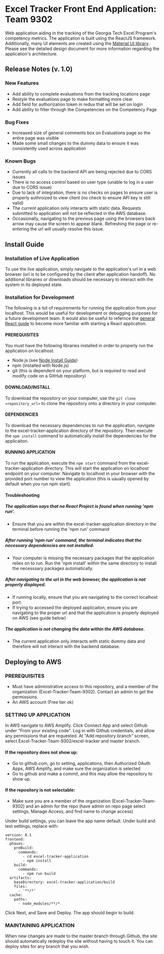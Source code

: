 # Excel Tracker Front End Application: Team 9302

Web application aiding in the tracking of the Georgia Tech Excel Program's competency metrics. The application is built using the ReactJS framework. Additionally, many UI elements are created using the [Material UI library](https://material-ui.com/). Please see the detailed design document for more information regarding the application's architecture. 

## Release Notes (v. 1.0)

### New Features
   * Add ability to complete evaluations from the tracking locations page
   * Restyle the evaluations page to make formatting more clear
   * Add field for authorization token in redux that will be set on login
   * Add ability to filter through the Competencies on the Competency Page

### Bug Fixes
   * Increased size of general comments box on Evaluations page so the entire page was visible
   * Made some small changes to the dummy data to ensure it was consistently used across application

### Known Bugs
   * Currently all calls to the backend API are being rejected due to CORS issues
   * There is no access control based on user type (unable to log in a user due to CORS issue)
   * Due to lack of integration, there is no checks on pages to ensure user is properly authroized to view client (no check to ensure API key is still valid)
   * The current application only interacts with static data. Requests submitted to application will not be reflected in the AWS database.
   * Occasionally, navigating to the previous page using the browsers back arrow may cause the screen to appear blank. Refreshing the page or re-entering the url will usually resolve this issue.

## Install Guide

### Installation of Live Application
To use the live application, simply navigate to the application's url in a web browser (url is to be configured by the client after application handoff). No additional libraries or downloads should be necessary to interact with the system in its deployed state.

### Installation for Development
The following is a lsit of requirements for running the application from your localhost. This would be useful for development or debugging purposes for a future development team. It would also be useful to refernce the [general React guide](https://reactjs.org/docs/getting-started.html) to become more familiar with starting a React application.

#### PREREQUISITES 
You must have the following libraries installed in order to properly run the application on localhost.  
   * Node.js (see [Node Install Guide](https://nodejs.org/en/download/))  
   * npm (installed with Node.js)  
   * git (this is dependent on your platform, but is required to read and modify code on a GitHub repository)

#### DOWNLOAD/INSTALL
To download the repository on your computer, use the `git clone <repository_url>` to clone the repository onto a directory in your computer.

#### DEPENDENCIES
To download the necessary dependencies to run the application, navigate to the excel-tracker-application directory of the repository. Then execute the `npm install` command to automatically install the dependencies for the applicaiton.

#### RUNNING APPLICATION
To run the application, execute the `npm start` command from the excel-tracker-application directory. This will start the application on localhost endpoint on your computer. Navigate to localhost in your browser with the provided port number to view the application (this is uaually opened by default when you run npm start).

#### Troubleshooting
##### The application says that no React Project is found when running 'npm run'.
   * Ensure that you are within the excel-tracker-application directory in the terminal before running the 'npm run' command

##### After running 'npm run' command, the terminal indicates that the necessary dependencies are not installed.
   * Your computer is missing the necessary packages that the application relies on to run. Run the 'npm install' within the same directory to install the necesssary packages automatically.
##### After navigating to the url in the web browser, the application is not properly displayed.
   * If running locally, ensure that you are navigating to the correct localhost port.
   * If trying to accessed the deployed applicaiton, ensure you are navigating to the proper url and that the application is properly deployed on AWS (see guide below)
##### The application is not changing the data within the AWS database.
   * The current application only interacts with static dummy data and therefore will not interact with the backend database.

## Deploying to AWS

### PREREQUISITES
   * Must have administrative access to this repository, and a member of the organization (Excel-Tracker-Team-9302). Contact an admin to get the permissions. 
   * An AWS account (Free tier ok)
   
### SETTING UP APPLICATION
In AWS navigate to AWS Amplify. Click Connect App and select Github under "From your existing code". Log in with Github credentials, and allow any permissions that are requested. At "Add repository branch" screen, select Excel-Tracker-Team-9302/excel-tracker and master branch. 

#### If the repository does not show up:
  * Go to github.com, go to setting, applications, then Authorized OAuth Apps, AWS Amplify, and make sure the organization is selected
  * Go to github and make a commit, and this may allow the repository to show up.

#### If the repository is not selectable:
  * Make sure you are a member of the organization (Excel-Tracker-Team-9302) and an admin for the repo (have admin on repo page select settings, Manage Access, and find name to change access)

Under build settings, you can leave the app name default. Under build and test settings, replace with: 

```
version: 0.1
frontend:
  phases:
    preBuild:
      commands:
        - cd excel-tracker-application
        - npm install
    build:
      commands:
        - npm run build
  artifacts:
    baseDirectory: excel-tracker-application/build
    files:
      - '**/*'
  cache:
    paths:
      - node_modules/**/*
```

Click Next, and Save and Deploy. The app should begin to build.

### MAINTAINING  APPLICATION
When new changes are made to the master branch through Github, the site should automatically redeploy the site without having to touch it. You can deploy sites for any branch that you wish. 

#




